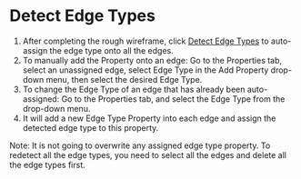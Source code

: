 # Detect Edge Types

1. After completing the rough wireframe, click [Detect Edge Types](./#detect-edge-types) to auto-assign the edge type onto all the edges.
2. To manually add the Property onto an edge: Go to the Properties tab, select an unassigned edge, select Edge Type in the Add Property drop-down menu, then select the desired Edge Type.
3. To change the Edge Type of an edge that has already been auto-assigned: Go to the Properties tab, and select the Edge Type from the drop-down menu.
4. It will add a new Edge Type Property into each edge and assign the detected edge type to this property.

Note: It is not going to overwrite any assigned edge type property. To redetect all the edge types, you need to select all the edges and delete all the edge types first.

